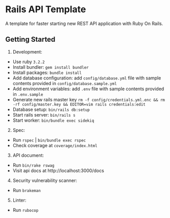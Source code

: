 # Rails API Template

A template for faster starting new REST API application with Ruby On Rails.

## Getting Started

1. Development:

- Use ruby `3.2.2`
- Install bundler: `gem install bundler`
- Install packages: `bundle install`
- Add database configuration: add `config/database.yml` file with sample contents provided in `config/database.sample.yml`
- Add environment variables: add `.env` file with sample contents provided in `.env.sample`
- Generate new rails master key `rm -f config/credentials.yml.enc && rm -rf config/master.key && EDITOR=vim rails credentials:edit`
- Database setup: `bin/rails db:setup`
- Start rails server: `bin/rails s`
- Start worker: `bin/bundle exec sidekiq`

2. Spec:

- Run `rspec` | `bin/bundle exec rspec`
- Check coverage at `coverage/index.html`

3. API document:

- Run `bin/rake rswag`
- Visit api docs at http://localhost:3000/docs

4. Security vulnerability scanner:

- Run `brakeman`

5. Linter:

- Run `rubocop`
